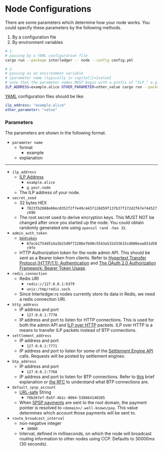
# Node Configurations

There are some parameters which determine how your node works. You could specify these parameters by the following methods.

1. By a configuration file
1. By environment variables

```bash #
# 1.
# passing by a YAML configuration file
cargo run --package interledger -- node --config config.yml

# 2.
# passing as an environment variable
# {parameter name (typically in capital)}={value}
# note that the parameter names MUST begin with a prefix of "ILP_" e.g. ILP_SECRET_SEED
ILP_ADDRESS=example.alice OTHER_PARAMETER=other_value cargo run --package interledger -- node
```

[YAML](https://yaml.org/) configuration files should be like:

```YAML
ilp_address: "example.alice"
other_parameter: "value"
```

### Parameters

The parameters are shown in the following format.

- `parameter name`
    - format
        - example
    - explanation

---

- `ilp_address`
    - [ILP Address](https://github.com/interledger/rfcs/blob/master/0015-ilp-addresses/0015-ilp-addresses.md)
        - `example.alice`
        - `g.your.node`
    - The ILP address of your node.
- `secret_seed`
    - 32 bytes HEX
        - `7823fb2888e60ec0352f2f7e49c4437128d59f137b37f172d2f67e744527c696`
    - The root secret used to derive encryption keys. This MUST NOT be changed after once you started up the node. You could obtain randomly generated one using `openssl rand -hex 32`.
- `admin_auth_token`
    - [`b64token`](https://tools.ietf.org/html/rfc6750#section-2.1)
        - `67ecb1754d514a3b23d0f72286e7b90c5543a532d33615cd800eaa831d50c9fe`
    - HTTP Authorization token for the node admin API. This should be sent as a Bearer token from clients. Refer to [Hypertext Transfer Protocol (HTTP/1.1): Authentication](https://tools.ietf.org/html/rfc7235) and [The OAuth 2.0 Authorization Framework: Bearer Token Usage](https://tools.ietf.org/html/rfc6750).
- `redis_connection`
    - Redis URI
        - `redis://127.0.0.1:6379`
        - `unix:/tmp/redis.sock`
    - Since Interledger.rs nodes currently store its data in Redis, we need a redis connection URI.
- `http_address`
    - IP address and port
        - `127.0.0.1:7770`
    - IP address and port to listen for HTTP connections. This is used for both the admin API and [ILP over HTTP](https://github.com/interledger/rfcs/blob/master/0035-ilp-over-http/0035-ilp-over-http.md) packets. ILP over HTTP is a means to transfer ILP packets instead of BTP connections.
- `settlement_address`
    - IP address and port
        - `127.0.0.1:7771`
    - IP address and port to listen for some of the [Settlement Engine API](https://github.com/interledger/rfcs/pull/536) calls. Requests will be posted by settlement engines.
- `btp_address`
    - IP address and port
        - `127.0.0.1:7768`
    - IP address and port to listen for BTP connections. Refer to [this](https://github.com/interledger/rfcs/blob/master/0033-relationship-between-protocols/0033-relationship-between-protocols.md#connections-1) brief explanation or [the RFC](https://github.com/interledger/rfcs/blob/master/0023-bilateral-transfer-protocol/0023-bilateral-transfer-protocol.md) to understand what BTP connections are.
- `default_spsp_account`
    - [URL-safe](https://tools.ietf.org/html/rfc3986#section-2.3) String
        - `f8b26fef-9a5f-4b1c-8004-538664140205`
    - When [SPSP payments](https://github.com/interledger/rfcs/blob/master/0009-simple-payment-setup-protocol/0009-simple-payment-setup-protocol.md) are sent to the root domain, the payment pointer is resolved to `<domain>/.well-known/pay`. This value determines which account those payments will be sent to.
- `route_broadcast_interval`
    - non-negative integer
        - `30000`
    - Interval, defined in milliseconds, on which the node will broadcast routing information to other nodes using CCP. Defaults to 30000ms (30 seconds).

